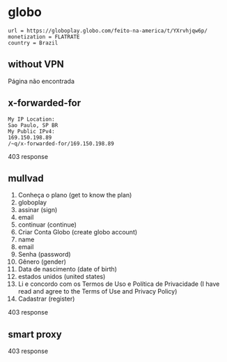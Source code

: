 # globo

~~~
url = https://globoplay.globo.com/feito-na-america/t/YXrvhjqw6p/
monetization = FLATRATE
country = Brazil
~~~

## without VPN

Página não encontrada

## x-forwarded-for

~~~
My IP Location:
Sao Paulo, SP BR
My Public IPv4:
169.150.198.89
/~q/x-forwarded-for/169.150.198.89
~~~

403 response

## mullvad

1. Conheça o plano (get to know the plan)
2. globoplay
3. assinar (sign)
4. email
5. continuar (continue)
6. Criar Conta Globo (create globo account)
7. name
8. email
9. Senha (password)
10. Gênero (gender)
11. Data de nascimento (date of birth)
12. estados unidos (united states)
13. Li e concordo com os Termos de Uso e Política de Privacidade (I have read
   and agree to the Terms of Use and Privacy Policy)
14. Cadastrar (register)

403 response

## smart proxy

403 response
